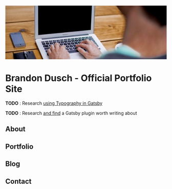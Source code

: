 ![readme-cover-image](./src/images/read_me_cover_pic.jpg)
# Brandon Dusch - Official Portfolio Site

**TODO** : Research [using Typography in Gatsby](https://www.gatsbyjs.com/docs/typography-js/)

**TODO** : Research [and find](https://www.gatsbyjs.com/plugins/) a Gatsby plugin worth writing about

## About

## Portfolio

## Blog

## Contact
